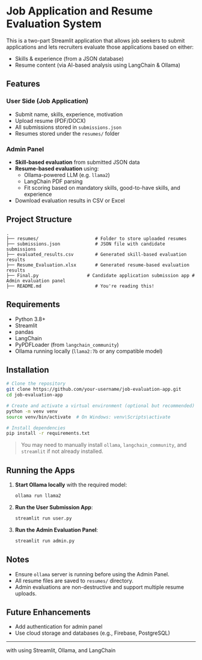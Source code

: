 #  Job Application and Resume Evaluation System

This is a two-part Streamlit application that allows job seekers to submit applications and lets recruiters evaluate those applications based on either:
- Skills & experience (from a JSON database)
- Resume content (via AI-based analysis using LangChain & Ollama)

##  Features

### User Side (Job Application)
- Submit name, skills, experience, motivation
- Upload resume (PDF/DOCX)
- All submissions stored in `submissions.json`
- Resumes stored under the `resumes/` folder

###  Admin Panel
- **Skill-based evaluation** from submitted JSON data
- **Resume-based evaluation** using:
  - Ollama-powered LLM (e.g. `llama2`)
  - LangChain PDF parsing
  - Fit scoring based on mandatory skills, good-to-have skills, and experience
- Download evaluation results in CSV or Excel

##  Project Structure

```
.
├── resumes/                     # Folder to store uploaded resumes
├── submissions.json             # JSON file with candidate submissions
├── evaluated_results.csv        # Generated skill-based evaluation results
├── Resume_Evaluation.xlsx       # Generated resume-based evaluation results
├── Final.py                  # Candidate application submission app # Admin evaluation panel
├── README.md                    # You're reading this!
```

##  Requirements

- Python 3.8+
- Streamlit
- pandas
- LangChain
- PyPDFLoader (from `langchain_community`)
- Ollama running locally (`llama2:7b` or any compatible model)

##  Installation

```bash
# Clone the repository
git clone https://github.com/your-username/job-evaluation-app.git
cd job-evaluation-app

# Create and activate a virtual environment (optional but recommended)
python -m venv venv
source venv/bin/activate  # On Windows: venv\Scripts\activate

# Install dependencies
pip install -r requirements.txt
```

>  You may need to manually install `ollama`, `langchain_community`, and `streamlit` if not already installed.

##  Running the Apps

1. **Start Ollama locally** with the required model:
   ```bash
   ollama run llama2
   ```

2. **Run the User Submission App**:
   ```bash
   streamlit run user.py
   ```

3. **Run the Admin Evaluation Panel**:
   ```bash
   streamlit run admin.py
   ```

##  Notes

- Ensure `ollama` server is running before using the Admin Panel.
- All resume files are saved to `resumes/` directory.
- Admin evaluations are non-destructive and support multiple resume uploads.

##  Future Enhancements

- Add authentication for admin panel
- Use cloud storage and databases (e.g., Firebase, PostgreSQL)

---

 with using Streamlit, Ollama, and LangChain
